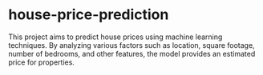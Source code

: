 # house-price-prediction
This project aims to predict house prices using machine learning techniques. By analyzing various factors such as location, square footage, number of bedrooms, and other features, the model provides an estimated price for properties.
